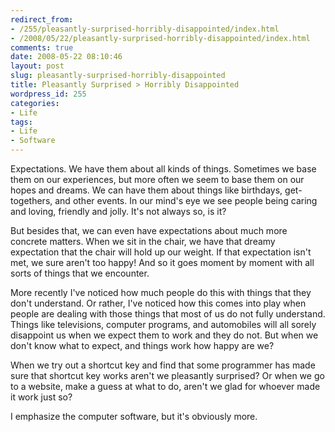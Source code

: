 ```yaml
---
redirect_from:
- /255/pleasantly-surprised-horribly-disappointed/index.html
- /2008/05/22/pleasantly-surprised-horribly-disappointed/index.html
comments: true
date: 2008-05-22 08:10:46
layout: post
slug: pleasantly-surprised-horribly-disappointed
title: Pleasantly Surprised > Horribly Disappointed
wordpress_id: 255
categories:
- Life
tags:
- Life
- Software
---
```


Expectations.  We have them about all kinds of things.  Sometimes we base them on our experiences, but more often we seem to base them on our hopes and dreams.  We can have them about things like birthdays, get-togethers, and other events.  In our mind's eye we see people being caring and loving, friendly and jolly.  It's not always so, is it?

But besides that, we can even have expectations about much more concrete matters.  When we sit in the chair, we have that dreamy expectation that the chair will hold up our weight.  If that expectation isn't met, we sure aren't too happy!  And so it goes moment by moment with all sorts of things that we encounter.

More recently I've noticed how much people do this with things that they don't understand.  Or rather, I've noticed how this comes into play when people are dealing with those things that most of us do not fully understand.  Things like televisions, computer programs, and automobiles will all sorely disappoint us when we expect them to work and they do not.  But when we don't know what to expect, and things work how happy are we?  

When we try out a shortcut key and find that some programmer has made sure that shortcut key works aren't we pleasantly surprised?  Or when we go to a website, make a guess at what to do, aren't we glad for whoever made it work just so?  

I emphasize the computer software, but it's obviously more.
